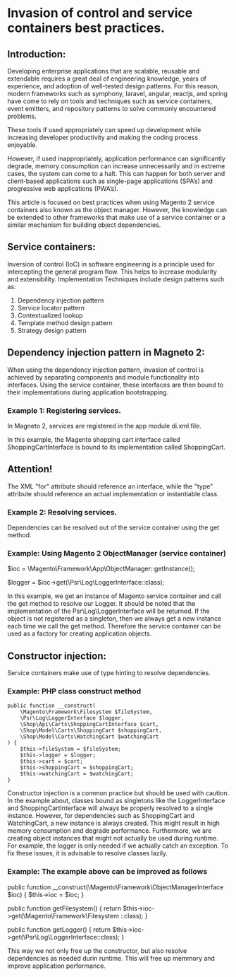 # Invasion of control and service containers best practices.
## Introduction: 
Developing enterprise applications that are scalable, reusable and extendable requires a great deal of engineering knowledge, years of experience, and adoption of well-tested design patterns.
For this reason, modern frameworks such as symphony, laravel, angular, reactjs, and spring have come to rely on tools and techniques such as service containers, event emitters, and repository patterns to solve commonly encountered problems.

These tools if used appropriately can speed up development while increasing developer productivity and making the coding process enjoyable.

However, if used inappropriately, application performance can significantly degrade, memory consumption can increase unnecessarily and in extreme cases, the system can come to a halt.
This can happen for both server and client-based applications such as single-page applications (SPA’s) and progressive web applications (PWA’s).

This article is focused on best practices when using Magento 2 service containers also known as the object manager. However, the knowledge can be extended to other frameworks that make use of a service container or a similar mechanism for building object dependencies.

## Service containers: 
Inversion of control (IoC) in software engineering is a principle used for intercepting the general program flow. This helps to increase modularity and extensibility.
Implementation Techniques include design patterns such as:

1. Dependency injection pattern
2. Service locator pattern
3. Contextualized lookup
4. Template method design pattern
5. Strategy design pattern

## Dependency injection pattern in Magneto 2:
When using the dependency injection pattern, invasion of control is achieved by separating components and module functionality into interfaces. Using the service container, these interfaces are then bound to their implementations during application bootstrapping. 

### Example 1: Registering services.
In Magneto 2, services are registered in the app module di.xml file.

<?xml version="1.0" encoding="UTF-8"?>
<config xmlns:xsi="http://www.w3.org/2001/XMLSchema-instance" xsi:noNamespaceSchemaLocation="urn:magento:framework:ObjectManager/etc/config.xsd">
    <preference for="Shop\Api\ShoppingCartInterface" type="Shop\Model\Carts\ShoppingCart" />
</config>

In this example, the Magento shopping cart interface called ShoppingCartInterface is bound to its implementation called ShoppingCart.

## Attention!
The XML "for" attribute should reference an interface, while the "type" attribute should reference an actual implementation or instantiable class.

### Example 2: Resolving services.
Dependencies can be resolved out of the service container using the get method.

### Example: Using Magento 2  ObjectManager (service container)

$ioc = \Magento\Framework\App\ObjectManager::getInstance();

$logger = $ioc->get(\Psr\Log\LoggerInterface::class);

In this example, we get an instance of Magento service container and call the get method to resolve our Logger. It should be noted that the implementation of the Psr\Log\LoggerInterface will be returned. If the object is not registered as a singleton, then we always get a new instance each time we call the get method. Therefore the service container can be used as a factory for creating application objects.  
 
## Constructor injection:
Service containers make use of type hinting to resolve dependencies. 

### Example: PHP class construct method

    public function __construct(
        \Magento\Framework\Filesystem $fileSystem,
        \Psr\Log\LoggerInterface $logger,
        \Shop\Api\Carts\ShoppingCartInterface $cart,
        \Shop\Model\Carts\ShoppingCart $shoppingCart,
        \Shop\Model\Carts\WatchingCart $watchingCart
    ) {
        $this->fileSystem = $fileSystem;
        $this->logger = $logger;
        $this->cart = $cart;
        $this->shoppingCart = $shoppingCart;
        $this->watchingCart = $watchingCart;
    }

Constructor injection is a common practice but should be used with caution.
In the example about, classes bound as singletons like the LoggerInterface and ShoppingCartInterface will always be properly resolved to a single instance. 
However, for dependencies such as  ShoppingCart and  WatchingCart, a new instance is always created. This might result in high memory consumption and degrade performance.
Furthermore, we are creating object instances that might not actually be used during runtime.
For example, the logger is only needed if we actually catch an exception. 
To fix these issues, it is advisable to resolve classes lazily.

### Example: The example above can be improved as follows


public function __construct(\Magento\Framework\ObjectManagerInterface $ioc) {
        $this->ioc = $ioc;
}

public function getFilesystem() {
        return $this->ioc->get(\Magento\Framework\Filesystem ::class);
}

public function getLogger() {
        return $this->ioc->get(\Psr\Log\LoggerInterface::class);
}

This way we not only free up the constructor, but also resolve dependencies as needed durin runtime. This will free up memmory and improve application performance.


